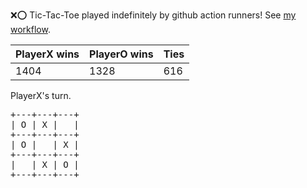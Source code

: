 :x::o: Tic-Tac-Toe played indefinitely by github action runners! See [my workflow](.github/workflows/play.yaml).

|PlayerX wins|PlayerO wins|Ties|
|-|-|-|
|1404|1328|616|

PlayerX's turn.

<pre>
+---+---+---+
| O | X |   |
+---+---+---+
| O |   | X |
+---+---+---+
|   | X | O |
+---+---+---+
</pre>